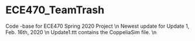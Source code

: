 # ECE470_TeamTrash
Code -base for ECE470 Spring 2020 Project \n
Newest update for Update 1, Feb. 16th, 2020 \n
Update1.ttt contains the CoppeliaSim file. \n
